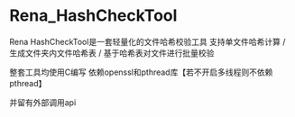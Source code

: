# Rena_HashCheckTool

Rena HashCheckTool是一套轻量化的文件哈希校验工具 支持单文件哈希计算 / 生成文件夹内文件哈希表 / 基于哈希表对文件进行批量校验

整套工具均使用C编写 依赖openssl和pthread库【若不开启多线程则不依赖pthread】

并留有外部调用api